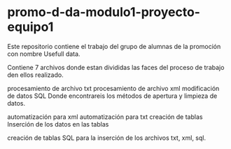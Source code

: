 # promo-d-da-modulo1-proyecto-equipo1
Este repositorio contiene el trabajo del grupo de alumnas de la promoción con nombre Usefull data. 

Contiene 7 archivos donde estan divididas las faces del proceso de trabajo den ellos realizado.

 procesamiento de archivo txt
 procesamiento de archivo xml
 modificación de datos SQL
Donde encontrareis los métodos de apertura y limpieza de datos.

 automatización para xml
 automatización para txt
 creación de tablas
Inserción de los datos en las tablas 

 creación de tablas SQL para la inserción de los archivos txt, xml, sql.
